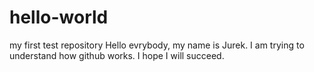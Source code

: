 # hello-world
my first test repository
Hello evrybody, my name is Jurek. I am trying to understand how github works.
I hope I will succeed.
